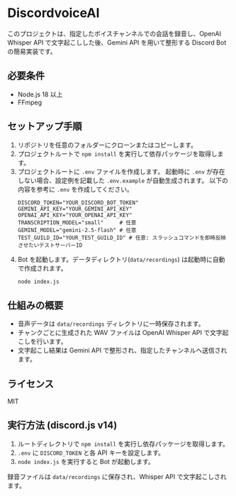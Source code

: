 # DiscordvoiceAI

このプロジェクトは、指定したボイスチャンネルでの会話を録音し、OpenAI Whisper API で文字起こしした後、Gemini API を用いて整形する Discord Bot の簡易実装です。

## 必要条件

- Node.js 18 以上
- FFmpeg

## セットアップ手順

1. リポジトリを任意のフォルダーにクローンまたはコピーします。
2. プロジェクトルートで `npm install` を実行して依存パッケージを取得します。
3. プロジェクトルートに `.env` ファイルを作成します。
   起動時に `.env` が存在しない場合、設定例を記載した `.env.example` が自動生成されます。
   以下の内容を参考に `.env` を作成してください。
   ```
   DISCORD_TOKEN="YOUR_DISCORD_BOT_TOKEN"
   GEMINI_API_KEY="YOUR_GEMINI_API_KEY"
   OPENAI_API_KEY="YOUR_OPENAI_API_KEY"
   TRANSCRIPTION_MODEL="small"     # 任意
   GEMINI_MODEL="gemini-2.5-flash" # 任意
   TEST_GUILD_ID="YOUR_TEST_GUILD_ID" # 任意: スラッシュコマンドを即時反映させたいテストサーバーID
   ```
4. Bot を起動します。データディレクトリ(`data/recordings`) は起動時に自動で作成されます。
   ```bash
   node index.js
   ```
## 仕組みの概要

- 音声データは `data/recordings` ディレクトリに一時保存されます。
- チャンクごとに生成された WAV ファイルは OpenAI Whisper API で文字起こしを行います。
- 文字起こし結果は Gemini API で整形され、指定したチャンネルへ送信されます。

## ライセンス

MIT

## 実行方法 (discord.js v14)

1. ルートディレクトリで `npm install` を実行し依存パッケージを取得します。
2. `.env` に `DISCORD_TOKEN` と各 API キーを設定します。
3. `node index.js` を実行すると Bot が起動します。

録音ファイルは `data/recordings` に保存され、Whisper API で文字起こしされます。
